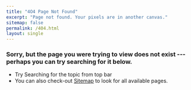 ```yaml
---
title: "4O4 Page Not Found"
excerpt: "Page not found. Your pixels are in another canvas."
sitemap: false
permalink: /404.html
layout: single
---
```


### Sorry, but the page you were trying to view does not exist --- perhaps you can try searching for it below.

- Try Searching for the topic from top bar
- You can also check-out <a href='/sitemap/'>Sitemap</a> to look for all available pages.

